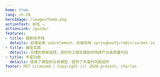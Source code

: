 ```yaml
---
home: true
lang: zh-CN
heroImage: /images/home.png
actionText: 前往 →
actionLink: /guide/
features:
- title: 最新技术栈
  details: 前端采用 vue/element，后端采用 springboot2/redis/socket-io
- title: 最佳实践
  details: 合理的框架选择，良好的工程实践助你持续产出高质量代码
- title: 丰富功能
  details: 提炼了典型的业务模型，提供了丰富的功能组件
footer: MIT Licensed | Copyright (c) 2020-present, charles
---
```

